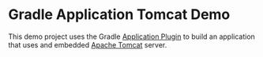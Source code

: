 # Gradle Application Tomcat Demo

This demo project uses the Gradle [Application Plugin](https://docs.gradle.org/current/userguide/application_plugin.html) to build an application that uses and embedded [Apache Tomcat](http://tomcat.apache.org) server.
